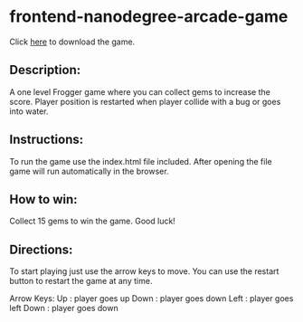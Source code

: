 frontend-nanodegree-arcade-game
===============================

Click [here](https://github.com/maniusia/frontend-nanodegree-arcade-game) to download the game.

**Description:**
------------
A one level Frogger game where you can collect gems to increase the score.  Player position is restarted when player collide with a bug or goes into water.

**Instructions:**
------------
To run the game use the index.html file included. After opening the file game will run automatically in the browser.

**How to win:**
----------
Collect 15 gems to win the game. Good luck!

**Directions:**
-----------
To start playing just use the arrow keys to move.  You can use the restart button to restart the game at any time.

Arrow Keys:
Up    :  player goes up
Down  :  player goes down
Left  :  player goes left
Down  :  player goes down
